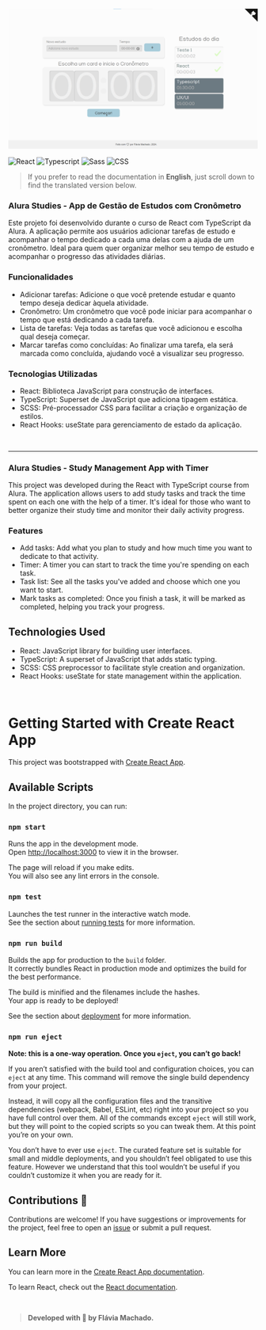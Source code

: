 

![Exemplo](src/assets/page.png)



![React](https://img.shields.io/badge/react-%2320232a.svg?style=for-the-badge&logo=react&logoColor=%2361DAFB)
![Typescript](https://img.shields.io/badge/TypeScript-007ACC?style=for-the-badge&logo=typescript&logoColor=white)
![Sass](https://img.shields.io/badge/Sass-CC6699?style=for-the-badge&logo=sass&logoColor=white)
![CSS](https://img.shields.io/badge/CSS3-1572B6?style=for-the-badge&logo=css3&logoColor=white
)

> If you prefer to read the documentation in **English**, just scroll down to find the translated version below.


### Alura Studies - App de Gestão de Estudos com Cronômetro 

Este projeto foi desenvolvido durante o curso de React com TypeScript da Alura. A aplicação permite aos usuários adicionar tarefas de estudo e acompanhar o tempo dedicado a cada uma delas com a ajuda de um cronômetro. Ideal para quem quer organizar melhor seu tempo de estudo e acompanhar o progresso das atividades diárias.

### Funcionalidades
- Adicionar tarefas: Adicione o que você pretende estudar e quanto tempo deseja dedicar àquela atividade.
- Cronômetro: Um cronômetro que você pode iniciar para acompanhar o tempo que está dedicando a cada tarefa.
- Lista de tarefas: Veja todas as tarefas que você adicionou e escolha qual deseja começar.
- Marcar tarefas como concluídas: Ao finalizar uma tarefa, ela será marcada como concluída, ajudando você a visualizar seu progresso.

### Tecnologias Utilizadas 
- React: Biblioteca JavaScript para construção de interfaces.
- TypeScript: Superset de JavaScript que adiciona tipagem estática.
- SCSS: Pré-processador CSS para facilitar a criação e organização de estilos.
- React Hooks: useState para gerenciamento de estado da aplicação.

</br>

______________________

### Alura Studies - Study Management App with Timer

This project was developed during the React with TypeScript course from Alura. The application allows users to add study tasks and track the time spent on each one with the help of a timer. It's ideal for those who want to better organize their study time and monitor their daily activity progress.

### Features
- Add tasks: Add what you plan to study and how much time you want to dedicate to that activity.
- Timer: A timer you can start to track the time you're spending on each task.
- Task list: See all the tasks you've added and choose which one you want to start.
- Mark tasks as completed: Once you finish a task, it will be marked as completed, helping you track your progress.

## Technologies Used
- React: JavaScript library for building user interfaces.
- TypeScript: A superset of JavaScript that adds static typing.
- SCSS: CSS preprocessor to facilitate style creation and organization.
- React Hooks: useState for state management within the application.

</br>


# Getting Started with Create React App

This project was bootstrapped with [Create React App](https://github.com/facebook/create-react-app).

## Available Scripts

In the project directory, you can run:

### `npm start`

Runs the app in the development mode.\
Open [http://localhost:3000](http://localhost:3000) to view it in the browser.

The page will reload if you make edits.\
You will also see any lint errors in the console.

### `npm test`

Launches the test runner in the interactive watch mode.\
See the section about [running tests](https://facebook.github.io/create-react-app/docs/running-tests) for more information.

### `npm run build`

Builds the app for production to the `build` folder.\
It correctly bundles React in production mode and optimizes the build for the best performance.

The build is minified and the filenames include the hashes.\
Your app is ready to be deployed!

See the section about [deployment](https://facebook.github.io/create-react-app/docs/deployment) for more information.

### `npm run eject`

**Note: this is a one-way operation. Once you `eject`, you can’t go back!**

If you aren’t satisfied with the build tool and configuration choices, you can `eject` at any time. This command will remove the single build dependency from your project.

Instead, it will copy all the configuration files and the transitive dependencies (webpack, Babel, ESLint, etc) right into your project so you have full control over them. All of the commands except `eject` will still work, but they will point to the copied scripts so you can tweak them. At this point you’re on your own.

You don’t have to ever use `eject`. The curated feature set is suitable for small and middle deployments, and you shouldn’t feel obligated to use this feature. However we understand that this tool wouldn’t be useful if you couldn’t customize it when you are ready for it.

## Contributions 🤝
Contributions are welcome! If you have suggestions or improvements for the project, feel free to open an [issue](https://github.com/flaveti/alura-studies/issues) or submit a pull request.

## Learn More

You can learn more in the [Create React App documentation](https://facebook.github.io/create-react-app/docs/getting-started).

To learn React, check out the [React documentation](https://reactjs.org/).

</br>

> **Developed with 🤍 by Flávia Machado.**

